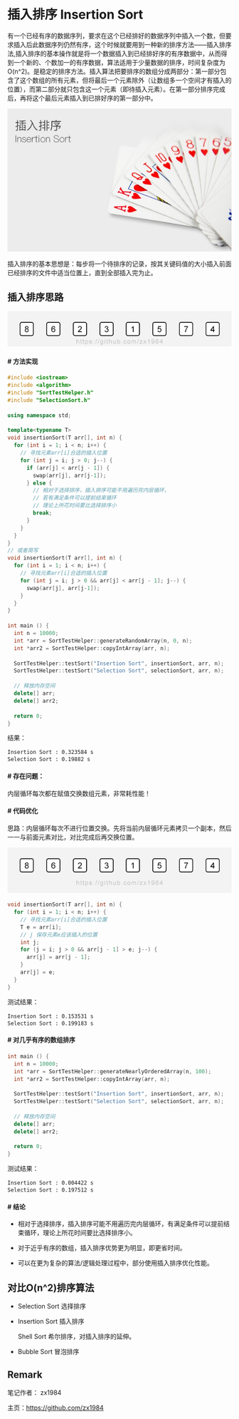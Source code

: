 # 插入排序 Insertion Sort

 有一个已经有序的数据序列，要求在这个已经排好的数据序列中插入一个数，但要求插入后此数据序列仍然有序，这个时候就要用到一种新的排序方法——插入排序法,插入排序的基本操作就是将一个数据插入到已经排好序的有序数据中，从而得到一个新的、个数加一的有序数据，算法适用于少量数据的排序，时间复杂度为O(n^2)。是稳定的排序方法。插入算法把要排序的数组分成两部分：第一部分包含了这个数组的所有元素，但将最后一个元素除外（让数组多一个空间才有插入的位置），而第二部分就只包含这一个元素（即待插入元素）。在第一部分排序完成后，再将这个最后元素插入到已排好序的第一部分中。

![插入排序 Insertion Sort](img/004/insert-sort-poker.jpg)

插入排序的基本思想是：每步将一个待排序的记录，按其关键码值的大小插入前面已经排序的文件中适当位置上，直到全部插入完为止。

## 插入排序思路

![插入排序 Insertion Sort](img/004/insertion-sort.gif)

#### # 方法实现

```c++
#include <iostream>
#include <algorithm>
#include "SortTestHelper.h"
#include "SelectionSort.h"

using namespace std;

template<typename T>
void insertionSort(T arr[], int n) {
  for (int i = 1; i < n; i++) {
    // 寻找元素arr[i]合适的插入位置
    for (int j = i; j > 0; j--) {
      if (arr[j] < arr[j - 1]) {
        swap(arr[j], arr[j-1]);
      } else {
        // 相对于选择排序，插入排序可能不用遍历完内层循环，
        // 若有满足条件可以提前结束循环
        // 理论上所花时间要比选择排序小
        break;
      }
    }
  }
}
// 或者简写
void insertionSort(T arr[], int n) {
  for (int i = 1; i < n; i++) {
    // 寻找元素arr[i]合适的插入位置
    for (int j = i; j > 0 && arr[j] < arr[j - 1]; j--) {
      swap(arr[j], arr[j-1]);
    }
  }
}

int main () {
  int n = 10000;
  int *arr = SortTestHelper::generateRandomArray(n, 0, n);
  int *arr2 = SortTestHelper::copyIntArray(arr, n);

  SortTestHelper::testSort("Insertion Sort", insertionSort, arr, n);
  SortTestHelper::testSort("Selection Sort", selectionSort, arr, n);

  // 释放内存空间
  delete[] arr;
  delete[] arr2;

  return 0;
}
```

结果：

```
Insertion Sort : 0.323584 s
Selection Sort : 0.19882 s
```

#### # 存在问题：

内层循环每次都在赋值交换数组元素，非常耗性能！

#### # 代码优化

思路：内层循环每次不进行位置交换。先将当前内层循环元素拷贝一个副本，然后一一与前面元素对比，对比完成后再交换位置。

![插入排序优化Insetion Sort Optimize](img/004/insertion-sort-optimize.gif)

```c++
void insertionSort(T arr[], int n) {
  for (int i = 1; i < n; i++) {
    // 寻找元素arr[i]合适的插入位置
    T e = arr[i];
    // j 保存元素e应该插入的位置
    int j;
    for (j = i; j > 0 && arr[j - 1] > e; j--) {
      arr[j] = arr[j - 1];
    }
    arr[j] = e;
  }
}
```

测试结果：

```
Insertion Sort : 0.153531 s
Selection Sort : 0.199183 s
```

#### # 对几乎有序的数组排序

```c++
int main () {
  int n = 10000;
  int *arr = SortTestHelper::generateNearlyOrderedArray(n, 100);
  int *arr2 = SortTestHelper::copyIntArray(arr, n);

  SortTestHelper::testSort("Insertion Sort", insertionSort, arr, n);
  SortTestHelper::testSort("Selection Sort", selectionSort, arr, n);

  // 释放内存空间
  delete[] arr;
  delete[] arr2;

  return 0;
}
```

测试结果：

```
Insertion Sort : 0.004422 s
Selection Sort : 0.197512 s
```

#### # 结论

* 相对于选择排序，插入排序可能不用遍历完内层循环，有满足条件可以提前结束循环，理论上所花时间要比选择排序小。

* 对于近乎有序的数组，插入排序优势更为明显，即更省时间。

* 可以在更为复杂的算法/逻辑处理过程中，部分使用插入排序优化性能。

## 对比O(n^2)排序算法

* Selection Sort 选择排序

* Insertion Sort 插入排序

  Shell Sort 希尔排序，对插入排序的延伸。

* Bubble Sort 冒泡排序

## Remark

笔记作者： zx1984

主页：https://github.com/zx1984
